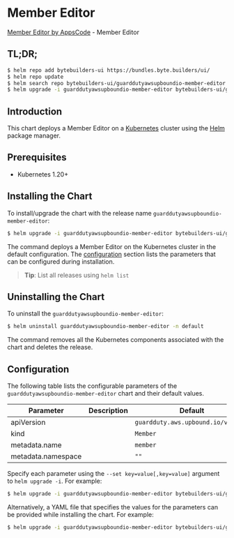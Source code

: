 # Member Editor

[Member Editor by AppsCode](https://byte.builders) - Member Editor

## TL;DR;

```bash
$ helm repo add bytebuilders-ui https://bundles.byte.builders/ui/
$ helm repo update
$ helm search repo bytebuilders-ui/guarddutyawsupboundio-member-editor --version=v0.4.18
$ helm upgrade -i guarddutyawsupboundio-member-editor bytebuilders-ui/guarddutyawsupboundio-member-editor -n default --create-namespace --version=v0.4.18
```

## Introduction

This chart deploys a Member Editor on a [Kubernetes](http://kubernetes.io) cluster using the [Helm](https://helm.sh) package manager.

## Prerequisites

- Kubernetes 1.20+

## Installing the Chart

To install/upgrade the chart with the release name `guarddutyawsupboundio-member-editor`:

```bash
$ helm upgrade -i guarddutyawsupboundio-member-editor bytebuilders-ui/guarddutyawsupboundio-member-editor -n default --create-namespace --version=v0.4.18
```

The command deploys a Member Editor on the Kubernetes cluster in the default configuration. The [configuration](#configuration) section lists the parameters that can be configured during installation.

> **Tip**: List all releases using `helm list`

## Uninstalling the Chart

To uninstall the `guarddutyawsupboundio-member-editor`:

```bash
$ helm uninstall guarddutyawsupboundio-member-editor -n default
```

The command removes all the Kubernetes components associated with the chart and deletes the release.

## Configuration

The following table lists the configurable parameters of the `guarddutyawsupboundio-member-editor` chart and their default values.

|     Parameter      | Description |                    Default                    |
|--------------------|-------------|-----------------------------------------------|
| apiVersion         |             | <code>guardduty.aws.upbound.io/v1beta1</code> |
| kind               |             | <code>Member</code>                           |
| metadata.name      |             | <code>member</code>                           |
| metadata.namespace |             | <code>""</code>                               |


Specify each parameter using the `--set key=value[,key=value]` argument to `helm upgrade -i`. For example:

```bash
$ helm upgrade -i guarddutyawsupboundio-member-editor bytebuilders-ui/guarddutyawsupboundio-member-editor -n default --create-namespace --version=v0.4.18 --set apiVersion=guardduty.aws.upbound.io/v1beta1
```

Alternatively, a YAML file that specifies the values for the parameters can be provided while
installing the chart. For example:

```bash
$ helm upgrade -i guarddutyawsupboundio-member-editor bytebuilders-ui/guarddutyawsupboundio-member-editor -n default --create-namespace --version=v0.4.18 --values values.yaml
```
